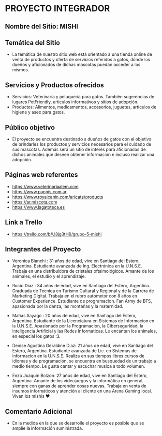 # PROYECTO INTEGRADOR 
## Nombre del Sitio: MISHI
## Temática del Sitio 
- La temática de nuestro sitio web está orientado a una tienda online de venta de productos y oferta de servicios referidos a gatos, dónde los dueños y aficionados de dichas mascotas puedan acceder a los mismos. 
## Servicios y Productos ofrecidos
- Servicios: Veterinaria y peluquería para gatos. También sugerencias de lugares PetFriendly, articulos informativos y sitios de adopción.
- Productos: Alimentos, medicamentos, accesorios, juguetes, articulos de higiene y aseo para gatos.
## Público objetivo 
- El proyecto se encuentra destinado a dueños de gatos con el objetivo de brindarles los productos y servicios necesarios para el cuidado de sus mascotas. Además será un sitio de interés para aficionados de dichos animales que deseen obtener información e incluso realizar una adopción.
## Páginas web referentes
- https://www.veterinariaalem.com
- https://www.puppis.com.ar
- https://www.royalcanin.com/ar/cats/products
- https://ar.miscota.com
- https://www.lagatoteca.es
## Link a Trello
- https://trello.com/b/U8jg3tH9/grupo-5-mishi
## Integrantes del Proyecto 
- Veronica Bianchi : 31 años de edad, vive en Santiago del Estero, Argentina. Estudiante avanzada de Ing. Electrónica en la U.N.S.E. Trabaja en una distribuidora de cristales oftalmológicos. Amante de los animales, el estudio y el aprendizaje.

- Rocio Diaz : 34 años de edad, vive en Santiago del Estero, Argentina. Graduada de Tecnica en Turismo Cultural y Regional y de la Carrera de Marketing Digital. Trabaja en el rubro automotor con 8 años en Customer Experience. Estudiante de programacion. Fan Army de BTS, apasionada por la danza, las montañas y la maternidad. 

- Matias Sayago : 20 años de edad, vive en Santiago del Estero, Argentina. Estudiante de la Licenciatura en Sistemas de Informacion en la U.N.S.E. Apasionado por la Programacion, la Ciberseguridad, la Inteligencia Artificial y las Redes Informaticas. Le encantan los animales, en especial los gatos :3.

- Denise Agostina Geraldine Diaz: 21 años de edad, vive en Santiago del Estero, Argentina. Estudiante avanzada de Lic. en Sistemas de Informacion en la U.N.S.E. Realiza en sus tiempos libres cursos de idiomas y de programación, se encuentra en busquedad de un trabajo a medio tiempo. Le gusta cantar y escuchar musica a todo volumen.

- Enzo Joaquin Bolzon: 27 años de edad, vive en Santiago del Estero, Argentina. Amante de los videojuegos y la informática en general, siempre con ganas de aprender cosas nuevas. Trabaja en venta de insumos informáticos y atención al cliente en una Arena Gaming local. Vivan los mishis ♥

## Comentario Adicional
- En la medida en la que se desarrolle el proyecto es posible que se 	amplíe la información suministrada. 
